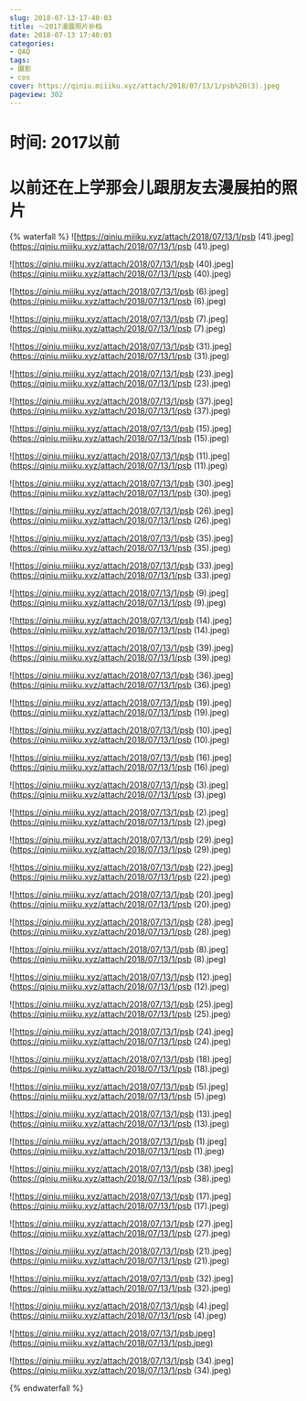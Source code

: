 ```yaml
---
slug: 2018-07-13-17-40-03
title: ～2017漫展照片补档
date: 2018-07-13 17:40:03
categories:
- QAQ
tags:
- 摄影
- cos
cover: https://qiniu.miiiku.xyz/attach/2018/07/13/1/psb%20(3).jpeg
pageview: 302
---
```


# 时间: 2017以前

# 以前还在上学那会儿跟朋友去漫展拍的照片



{% waterfall %}
![https://qiniu.miiiku.xyz/attach/2018/07/13/1/psb (41).jpeg](https://qiniu.miiiku.xyz/attach/2018/07/13/1/psb (41).jpeg)

![https://qiniu.miiiku.xyz/attach/2018/07/13/1/psb (40).jpeg](https://qiniu.miiiku.xyz/attach/2018/07/13/1/psb (40).jpeg)

![https://qiniu.miiiku.xyz/attach/2018/07/13/1/psb (6).jpeg](https://qiniu.miiiku.xyz/attach/2018/07/13/1/psb (6).jpeg)

![https://qiniu.miiiku.xyz/attach/2018/07/13/1/psb (7).jpeg](https://qiniu.miiiku.xyz/attach/2018/07/13/1/psb (7).jpeg)

![https://qiniu.miiiku.xyz/attach/2018/07/13/1/psb (31).jpeg](https://qiniu.miiiku.xyz/attach/2018/07/13/1/psb (31).jpeg)

![https://qiniu.miiiku.xyz/attach/2018/07/13/1/psb (23).jpeg](https://qiniu.miiiku.xyz/attach/2018/07/13/1/psb (23).jpeg)

![https://qiniu.miiiku.xyz/attach/2018/07/13/1/psb (37).jpeg](https://qiniu.miiiku.xyz/attach/2018/07/13/1/psb (37).jpeg)

![https://qiniu.miiiku.xyz/attach/2018/07/13/1/psb (15).jpeg](https://qiniu.miiiku.xyz/attach/2018/07/13/1/psb (15).jpeg)

![https://qiniu.miiiku.xyz/attach/2018/07/13/1/psb (11).jpeg](https://qiniu.miiiku.xyz/attach/2018/07/13/1/psb (11).jpeg)

![https://qiniu.miiiku.xyz/attach/2018/07/13/1/psb (30).jpeg](https://qiniu.miiiku.xyz/attach/2018/07/13/1/psb (30).jpeg)

![https://qiniu.miiiku.xyz/attach/2018/07/13/1/psb (26).jpeg](https://qiniu.miiiku.xyz/attach/2018/07/13/1/psb (26).jpeg)

![https://qiniu.miiiku.xyz/attach/2018/07/13/1/psb (35).jpeg](https://qiniu.miiiku.xyz/attach/2018/07/13/1/psb (35).jpeg)

![https://qiniu.miiiku.xyz/attach/2018/07/13/1/psb (33).jpeg](https://qiniu.miiiku.xyz/attach/2018/07/13/1/psb (33).jpeg)

![https://qiniu.miiiku.xyz/attach/2018/07/13/1/psb (9).jpeg](https://qiniu.miiiku.xyz/attach/2018/07/13/1/psb (9).jpeg)

![https://qiniu.miiiku.xyz/attach/2018/07/13/1/psb (14).jpeg](https://qiniu.miiiku.xyz/attach/2018/07/13/1/psb (14).jpeg)

![https://qiniu.miiiku.xyz/attach/2018/07/13/1/psb (39).jpeg](https://qiniu.miiiku.xyz/attach/2018/07/13/1/psb (39).jpeg)

![https://qiniu.miiiku.xyz/attach/2018/07/13/1/psb (36).jpeg](https://qiniu.miiiku.xyz/attach/2018/07/13/1/psb (36).jpeg)

![https://qiniu.miiiku.xyz/attach/2018/07/13/1/psb (19).jpeg](https://qiniu.miiiku.xyz/attach/2018/07/13/1/psb (19).jpeg)

![https://qiniu.miiiku.xyz/attach/2018/07/13/1/psb (10).jpeg](https://qiniu.miiiku.xyz/attach/2018/07/13/1/psb (10).jpeg)

![https://qiniu.miiiku.xyz/attach/2018/07/13/1/psb (16).jpeg](https://qiniu.miiiku.xyz/attach/2018/07/13/1/psb (16).jpeg)

![https://qiniu.miiiku.xyz/attach/2018/07/13/1/psb (3).jpeg](https://qiniu.miiiku.xyz/attach/2018/07/13/1/psb (3).jpeg)

![https://qiniu.miiiku.xyz/attach/2018/07/13/1/psb (2).jpeg](https://qiniu.miiiku.xyz/attach/2018/07/13/1/psb (2).jpeg)

![https://qiniu.miiiku.xyz/attach/2018/07/13/1/psb (29).jpeg](https://qiniu.miiiku.xyz/attach/2018/07/13/1/psb (29).jpeg)

![https://qiniu.miiiku.xyz/attach/2018/07/13/1/psb (22).jpeg](https://qiniu.miiiku.xyz/attach/2018/07/13/1/psb (22).jpeg)

![https://qiniu.miiiku.xyz/attach/2018/07/13/1/psb (20).jpeg](https://qiniu.miiiku.xyz/attach/2018/07/13/1/psb (20).jpeg)

![https://qiniu.miiiku.xyz/attach/2018/07/13/1/psb (28).jpeg](https://qiniu.miiiku.xyz/attach/2018/07/13/1/psb (28).jpeg)

![https://qiniu.miiiku.xyz/attach/2018/07/13/1/psb (8).jpeg](https://qiniu.miiiku.xyz/attach/2018/07/13/1/psb (8).jpeg)

![https://qiniu.miiiku.xyz/attach/2018/07/13/1/psb (12).jpeg](https://qiniu.miiiku.xyz/attach/2018/07/13/1/psb (12).jpeg)

![https://qiniu.miiiku.xyz/attach/2018/07/13/1/psb (25).jpeg](https://qiniu.miiiku.xyz/attach/2018/07/13/1/psb (25).jpeg)

![https://qiniu.miiiku.xyz/attach/2018/07/13/1/psb (24).jpeg](https://qiniu.miiiku.xyz/attach/2018/07/13/1/psb (24).jpeg)

![https://qiniu.miiiku.xyz/attach/2018/07/13/1/psb (18).jpeg](https://qiniu.miiiku.xyz/attach/2018/07/13/1/psb (18).jpeg)

![https://qiniu.miiiku.xyz/attach/2018/07/13/1/psb (5).jpeg](https://qiniu.miiiku.xyz/attach/2018/07/13/1/psb (5).jpeg)

![https://qiniu.miiiku.xyz/attach/2018/07/13/1/psb (13).jpeg](https://qiniu.miiiku.xyz/attach/2018/07/13/1/psb (13).jpeg)

![https://qiniu.miiiku.xyz/attach/2018/07/13/1/psb (1).jpeg](https://qiniu.miiiku.xyz/attach/2018/07/13/1/psb (1).jpeg)

![https://qiniu.miiiku.xyz/attach/2018/07/13/1/psb (38).jpeg](https://qiniu.miiiku.xyz/attach/2018/07/13/1/psb (38).jpeg)

![https://qiniu.miiiku.xyz/attach/2018/07/13/1/psb (17).jpeg](https://qiniu.miiiku.xyz/attach/2018/07/13/1/psb (17).jpeg)

![https://qiniu.miiiku.xyz/attach/2018/07/13/1/psb (27).jpeg](https://qiniu.miiiku.xyz/attach/2018/07/13/1/psb (27).jpeg)

![https://qiniu.miiiku.xyz/attach/2018/07/13/1/psb (21).jpeg](https://qiniu.miiiku.xyz/attach/2018/07/13/1/psb (21).jpeg)

![https://qiniu.miiiku.xyz/attach/2018/07/13/1/psb (32).jpeg](https://qiniu.miiiku.xyz/attach/2018/07/13/1/psb (32).jpeg)

![https://qiniu.miiiku.xyz/attach/2018/07/13/1/psb (4).jpeg](https://qiniu.miiiku.xyz/attach/2018/07/13/1/psb (4).jpeg)

![https://qiniu.miiiku.xyz/attach/2018/07/13/1/psb.jpeg](https://qiniu.miiiku.xyz/attach/2018/07/13/1/psb.jpeg)

![https://qiniu.miiiku.xyz/attach/2018/07/13/1/psb (34).jpeg](https://qiniu.miiiku.xyz/attach/2018/07/13/1/psb (34).jpeg)


{% endwaterfall %}

